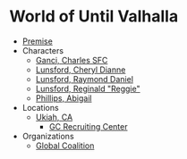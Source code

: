 # World of Until Valhalla

* [Premise](README.md)
* Characters
  * [Ganci, Charles SFC](characters/charles_ganci.md)
  * [Lunsford, Cheryl Dianne](characters/cheryl_lunsford.md)
  * [Lunsford, Raymond Daniel](characters/raymond_lunsford.md)
  * [Lunsford, Reginald "Reggie"](characters/reginald_lunsford.md)
  * [Phillips, Abigail](characters/abigail_phillips.md)
* Locations
  * [Ukiah, CA]()
    * [GC Recruiting Center](locations/ukiah_ca/gc_recruiting_center.md)
* Organizations
  * [Global Coalition](organizations/global_coalition.md)